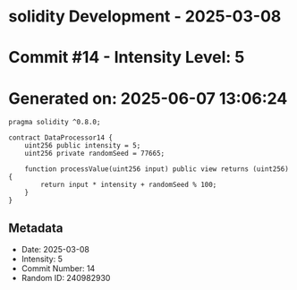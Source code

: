 ﻿# solidity Development - 2025-03-08
# Commit #14 - Intensity Level: 5
# Generated on: 2025-06-07 13:06:24
```solidity
pragma solidity ^0.8.0;

contract DataProcessor14 {
    uint256 public intensity = 5;
    uint256 private randomSeed = 77665;

    function processValue(uint256 input) public view returns (uint256) {
        return input * intensity + randomSeed % 100;
    }
}
```
## Metadata
- Date: 2025-03-08
- Intensity: 5
- Commit Number: 14
- Random ID: 240982930
